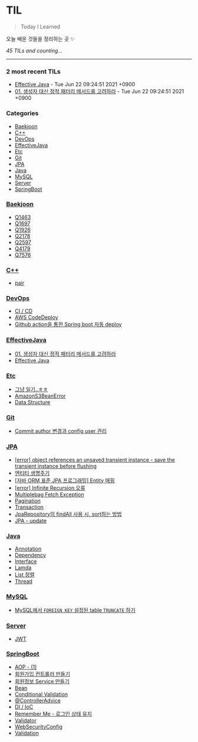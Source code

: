 # TIL
> Today I Learned

오늘 배운 것들을 정리하는 곳 ✨


_45 TILs and counting..._

---

### 2 most recent TILs

- [Effective Java](EffectiveJava/main.md) - Tue Jun 22 09:24:51 2021 +0900
- [01. 생성자 대신 정적 패터리 메서드를 고려하라](EffectiveJava/ch01.md) - Tue Jun 22 09:24:51 2021 +0900

### Categories

- [Baekjoon](#Baekjoon)
- [C++](#C++)
- [DevOps](#DevOps)
- [EffectiveJava](#EffectiveJava)
- [Etc](#Etc)
- [Git](#Git)
- [JPA](#JPA)
- [Java](#Java)
- [MySQL](#MySQL)
- [Server](#Server)
- [SpringBoot](#SpringBoot)

### [Baekjoon](#Baekjoon)
- [Q1463](Baekjoon/Q1463.md)
- [Q1697](Baekjoon/Q1697.md)
- [Q1926](Baekjoon/Q1926.md)
- [Q2178](Baekjoon/Q2178.md)
- [Q2597](Baekjoon/Q2579.md)
- [Q4179](Baekjoon/Q4179.md)
- [Q7576](Baekjoon/Q7576.md)

### [C++](#C++)
- [pair](C++/pair.md)

### [DevOps](#DevOps)
- [CI / CD](DevOps/CI_CD.md)
- [AWS CodeDeploy](DevOps/CodeDeploy.md)
- [Github action을 통한 Spring boot 자동 deploy](DevOps/GitHubAction.md)

### [EffectiveJava](#EffectiveJava)
- [01. 생성자 대신 정적 패터리 메서드를 고려하라](EffectiveJava/ch01.md)
- [Effective Java](EffectiveJava/main.md)

### [Etc](#Etc)
- [그냥 일기..ㅎㅎ](Etc/2021.03.29.md)
- [AmazonS3BeanError](Etc/AmazonS3BeanError.md)
- [Data Structure](Etc/DataStructure.md)

### [Git](#Git)
- [Commit author 변경과 config user 관리](Git/config_user.md)

### [JPA](#JPA)
- [[error] object references an unsaved transient instance - save the transient instance before flushing](JPA/Cascade.md)
- [엔티티 생명주기](JPA/Entity-Lifecycle.md)
- [[자바 ORM 표준 JPA 프로그래밍] Entity 매핑](JPA/EntityMapping.md)
- [[error] Infinite Recursion 오류](JPA/Infinite-Recursion.md)
- [Multiplebag Fetch Exception](JPA/MultipleBagFetchException.md)
- [Pagination](JPA/Pagination.md)
- [Transaction](JPA/Transaction.md)
- [JpaRepository의 findAll 사용 시, sort하는 방법](JPA/findAllSort.md)
- [JPA - update](JPA/update.md)

### [Java](#Java)
- [Annotation](Java/Annotation.md)
- [Dependency](Java/Dependency.md)
- [Interface](Java/Interface.md)
- [Lamda](Java/Lamda.md)
- [List 정렬](Java/List_Sort.md)
- [Thread](Java/Thread.md)

### [MySQL](#MySQL)
- [MySQL에서 `FOREIGN KEY` 설정된 table `TRUNCATE` 하기](MySQL/truncate-foreign-key.md)

### [Server](#Server)
- [JWT](Server/JWT.md)

### [SpringBoot](#SpringBoot)
- [AOP - (1)](SpringBoot/AOP_1.md)
- [회원가입 컨트롤러 만들기](SpringBoot/AccountController.md)
- [회원정보 Service 만들기](SpringBoot/AccountFormSubmit.md)
- [Bean](SpringBoot/Bean.md)
- [Conditional Validation](SpringBoot/Conditional_Validation.md)
- [@ControllerAdvice](SpringBoot/ControllerAdvice.md)
- [DI / IoC](SpringBoot/DI-IoC.md)
- [Remember Me - 로그인 상태 유지](SpringBoot/RememberMe.md)
- [Validator](SpringBoot/Validator.md)
- [WebSecurityConfig](SpringBoot/WebSecurityConfig.md)
- [Validation](SpringBoot/validation.md)

[1]: https://simonwillison.net/2020/Apr/20/self-rewriting-readme/
[2]: https://github.com/jbranchaud/til

